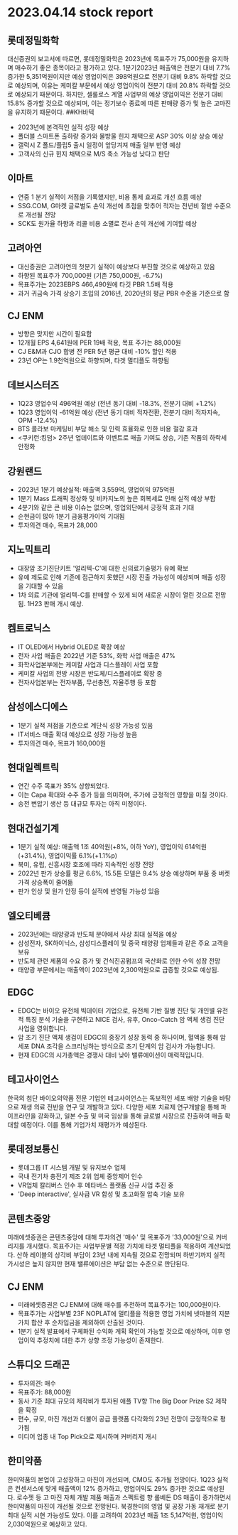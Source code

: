# 2023.04.14 stock report
## 롯데정밀화학
대신증권의 보고서에 따르면, 롯데정밀화학은 2023년에 목표주가 75,000원을 유지하며 매수하기 좋은 종목이라고 평가하고 있다. 1분기2023년 매출액은 전분기 대비 7.7% 증가한 5,351억원이지만 예상 영업이익은 398억원으로 전분기 대비 9.8% 하락할 것으로 예상되며, 이유는 케미칼 부문에서 예상 영업이익이 전분기 대비 20.8% 하락할 것으로 예상되기 때문이다. 하지만, 셀룰로스 계열 사업부의 예상 영업이익은 전분기 대비 15.8% 증가할 것으로 예상되며, 이는 정기보수 종료에 따른 판매량 증가 및 높은 고마진을 유지하기 때문이다.
##KH바텍
- 2023년에 본격적인 실적 성장 예상
- 폴더블 스마트폰 출하량 증가와 물방울 힌지 채택으로 ASP 30% 이상 상승 예상
- 갤럭시 Z 폴드/플립5 출시 일정이 앞당겨져 매출 일부 반영 예상
- 고객사의 신규 힌지 채택으로 M/S 축소 가능성 낮다고 판단
## 이마트
- 연중 1 분기 실적이 저점을 기록했지만, 비용 통제 효과로 개선 흐름 예상
- SSG.COM, G마켓 글로벌도 손익 개선에 초점을 맞추어 적자는 전년비 절반 수준으로 개선될 전망
- SCK도 원가율 하향과 리콜 비용 소멸로 전사 손익 개선에 기여할 예상
## 고려아연
- 대신증권은 고려아연의 첫분기 실적이 예상보다 부진할 것으로 예상하고 있음
- 하향된 목표주가 700,000원 (기존 750,000원, -6.7%)
- 목표주가는 2023EBPS 466,490원에 타깃 PBR 1.5배 적용
- 과거 귀금속 가격 상승기 초입의 2016년, 2020년의 평균 PBR 수준을 기준으로 함
## CJ ENM
- 방향은 맞지만 시간이 필요함
- 12개월 EPS 4,641원에 PER 19배 적용, 목표 주가는 88,000원
- CJ E&M과 CJO 합병 전 PER 5년 평균 대비 -10% 할인 적용
- 23년 OP는 1.9천억원으로 하향되며, 타겟 멀티플도 하향됨
## 데브시스터즈
- 1Q23 영업수익 496억원 예상 (전년 동기 대비 -18.3%, 전분기 대비 +1.2%)
- 1Q23 영업이익 -61억원 예상 (전년 동기 대비 적자전환, 전분기 대비 적자지속, OPM -12.4%)
- BTS 콜라보 마케팅비 부담 해소 및 인력 효율화로 인한 비용 절감 효과
- <쿠키런:킹덤> 2주년 업데이트와 이벤트로 매출 기여도 상승, 기존 작품의 하락세 안정화
## 강원랜드
- 2023년 1분기 예상실적: 매출액 3,559억, 영업이익 975억원
- 1분기 Mass 트래픽 정상화 및 비카지노의 높은 회복세로 인해 실적 예상 부합
- 4분기와 같은 큰 비용 이슈는 없으며, 영업외단에서 긍정적 효과 기대
- 순현금이 많아 1분기 금융평가이익 기대됨
- 투자의견 매수, 목표가 28,000
## 지노믹트리
- 대장암 조기진단키트 '얼리텍-C'에 대한 신의료기술평가 유예 확보
- 유예 제도로 인해 기존에 접근하지 못했던 시장 진출 가능성이 예상되며 매출 성장을 기대할 수 있음
- 1차 의료 기관에 얼리텍-C를 판매할 수 있게 되어 새로운 시장이 열린 것으로 전망됨. 1H23 판매 개시 예상.
## 켐트로닉스
- IT OLED에서 Hybrid OLED로 확장 예상
- 전자 사업 매출은 2022년 기준 53%, 화학 사업 매출은 47%
- 화학사업본부에는 케미칼 사업과 디스플레이 사업 포함
- 케미칼 사업의 전방 시장은 반도체/디스플레이로 확장 중
- 전자사업본부는 전자부품, 무선충전, 자율주행 등 포함
## 삼성에스디에스
- 1분기 실적 저점을 기준으로 계단식 성장 가능성 있음
- IT서비스 매출 확대 예상으로 성장 가능성 높음
- 투자의견 매수, 목표가 160,000원
## 현대일렉트릭
- 연간 수주 목표가 35% 상향되었다.
- 이는 Capa 확대와 수주 증가 등을 의미하며, 주가에 긍정적인 영향을 미칠 것이다.
- 송전 변압기 생산 등 대규모 투자는 아직 미정이다.
## 현대건설기계
- 1분기 실적 예상: 매출액 1조 40억원(+8%, 이하 YoY), 영업이익 614억원(+31.4%), 영업이익률 6.1%(+1.1%p)
- 북미, 유럽, 신흥시장 호조에 따라 지속적인 성장 전망
- 2022년 판가 상승률 평균 6.6%, 15.5톤 모델은 9.4% 상승 예상하며 부품 중 버켓 가격 상승폭이 줄어듦
- 판가 인상 및 원가 안정 등이 실적에 반영될 가능성 있음
## 엘오티베큠
- 2023년에는 태양광과 반도체 분야에서 사상 최대 실적을 예상
- 삼성전자, SK하이닉스, 삼성디스플레이 및 중국 태양광 업체들과 같은 주요 고객을 보유
- 반도체 관련 제품의 수요 증가 및 건식진공펌프의 국산화로 인한 수익 성장 전망
- 태양광 부문에서는 매출액이 2023년에 2,300억원으로 급증할 것으로 예상됨.
## EDGC
- EDGC는 바이오 유전체 빅데이터 기업으로, 유전체 기반 질병 진단 및 개인별 유전적 특징 분석 기술을 구현하고 NICE 검사, 유후, Onco-Catch 암 액체 생검 진단 사업을 영위합니다.
- 암 조기 진단 액체 생검이 EDGC의 중장기 성장 동력 중 하나이며, 혈액을 통해 암세포 DNA 조각을 스크리닝하는 방식으로 초기 단계의 암 검사가 가능합니다.
- 현재 EDGC의 시가총액은 경쟁사 대비 낮아 밸류에이션이 매력적입니다.
## 테고사이언스
한국의 첨단 바이오의약품 전문 기업인 테고사이언스는 독보적인 세포 배양 기술을 바탕으로 재생 의료 전반을 연구 및 개발하고 있다. 다양한 세포 치료제 연구개발을 통해 파이프라인을 강화하고, 일본 수출 및 미국 임상을 통해 글로벌 시장으로 진출하여 매출 확대할 예정이다. 이를 통해 기업가치 재평가가 예상된다.
## 롯데정보통신
- 롯데그룹 IT 시스템 개발 및 유지보수 업체
- 국내 전기차 충전기 제조 2위 업체 중앙제어 인수
- VR업체 칼리버스 인수 후 메타버스 플랫폼 신규 사업 추진 중
- 'Deep interactive', 실사급 VR 합성 및 초고화질 압축 기술 보유
## 콘텐츠중앙
미래에셋증권은 콘텐츠중앙에 대해 투자의견 '매수' 및 목표주가 '33,000원'으로 커버리지를 개시했다. 목표주가는 사업부문별 적정 가치에 타겟 멀티플을 적용하여 계산되었다. 산하 레이블의 상각비 부담이 23년 내에 지속될 것으로 전망되며 하반기까지 실적 가시성은 높지 않지만 현재 밸류에이션은 부담 없는 수준으로 판단된다.
## CJ ENM
- 미래에셋증권은 CJ ENM에 대해 매수를 추천하며 목표주가는 100,000원이다.
- 목표주가는 사업부별 23F NOPLAT에 멀티플을 적용한 영업 가치에 넷마블의 지분가치 합산 후 순차입금을 제외하여 산출된 것이다.
- 1분기 실적 발표에서 구체화된 수익화 계획 확인이 가능할 것으로 예상하며, 이후 영업이익 추정치에 대한 추가 상향 조정 가능성이 존재한다.
## 스튜디오 드래곤
- 투자의견: 매수
- 목표주가: 88,000원
- 동사 기준 최대 규모의 제작비가 투자된 애플 TV향 The Big Door Prize S2 제작을 확정
- 편수, 규모, 마진 개선과 더불어 공급 플랫폼 다각화의 23년 전망이 긍정적으로 평가됨
- 미디어 업종 내 Top Pick으로 제시하며 커버리지 개시
## 한미약품
한미약품의 본업이 고성장하고 마진이 개선되며, CMO도 추가될 전망이다. 1Q23 실적은 컨센서스에 맞게 매출액이 12% 증가하고, 영업이익도 29% 증가한 것으로 예상된다. 로수젯 등 고 마진 자체 개발 제품 매출과 스펙트럼 향 롤베돈 DS 매출이 증가하면서 한미약품의 마진이 개선될 것으로 전망된다. 북경한미의 영업 및 공장 가동 재개로 분기 최대 실적 시현 가능성도 있다. 이를 고려하여 2023년 매출 1조 5,147억원, 영업이익 2,030억원으로 예상하고 있다.
